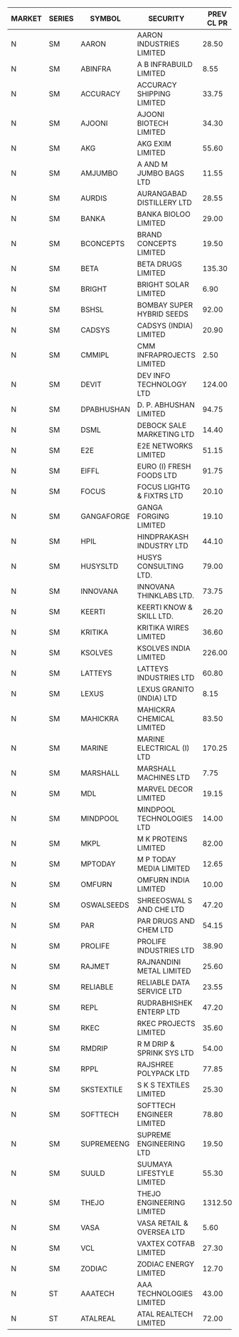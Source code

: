 


| MARKET | SERIES | SYMBOL | SECURITY | PREV CL PR | OPEN PRICE | HIGH PRICE | LOW PRICE | CLOSE PRICE | NET TRDVAL | NET TRDQTY | CORP IND | HI 52 WK | LO 52 WK |
| ----- | ----- | ----- | ----- | ----- | ----- | ----- | ----- | ----- | ----- | ----- | ----- | ----- | ----- |
| N | SM | AARON | AARON INDUSTRIES LIMITED | 28.50 | 29.00 | 29.00 | 29.00 | 29.00 | 182700.00 | 6300 |  | 58.00 | 27.25 |
| N | SM | ABINFRA | A B INFRABUILD LIMITED | 8.55 | 8.15 | 8.15 | 8.15 | 8.15 | 65200.00 | 8000 |  | 18.80 | 8.15 |
| N | SM | ACCURACY | ACCURACY SHIPPING LIMITED | 33.75 | 32.50 | 32.50 | 32.50 | 32.50 | 52000.00 | 1600 |  | 42.60 | 12.35 |
| N | SM | AJOONI | AJOONI BIOTECH LIMITED | 34.30 | 34.20 | 34.40 | 34.05 | 34.20 | 1779000.00 | 52000 |  | 36.50 | 6.35 |
| N | SM | AKG | AKG EXIM LIMITED | 55.60 | 57.10 | 57.10 | 57.10 | 57.10 | 228400.00 | 4000 |  | 60.00 | 30.00 |
| N | SM | AMJUMBO | A AND M JUMBO BAGS LTD | 11.55 | 12.00 | 12.00 | 12.00 | 12.00 | 288000.00 | 24000 |  | 14.70 | 5.85 |
| N | SM | AURDIS | AURANGABAD DISTILLERY LTD | 28.55 | 27.15 | 27.15 | 27.15 | 27.15 | 271500.00 | 10000 |  | 40.80 | 27.15 |
| N | SM | BANKA | BANKA BIOLOO LIMITED | 29.00 | 30.25 | 30.25 | 27.90 | 27.90 | 174450.00 | 6000 |  | 108.95 | 27.90 |
| N | SM | BCONCEPTS | BRAND CONCEPTS LIMITED | 19.50 | 19.00 | 19.00 | 19.00 | 19.00 | 57000.00 | 3000 |  | 35.95 | 13.70 |
| N | SM | BETA | BETA DRUGS LIMITED | 135.30 | 135.00 | 135.00 | 124.00 | 127.50 | 516000.00 | 4000 |  | 140.80 | 37.00 |
| N | SM | BRIGHT | BRIGHT SOLAR LIMITED | 6.90 | 6.25 | 6.50 | 6.25 | 6.35 | 226950.00 | 36000 |  | 19.90 | 4.70 |
| N | SM | BSHSL | BOMBAY SUPER HYBRID SEEDS | 92.00 | 91.00 | 91.00 | 91.00 | 91.00 | 145600.00 | 1600 |  | 134.05 | 77.50 |
| N | SM | CADSYS | CADSYS (INDIA) LIMITED | 20.90 | 20.15 | 20.15 | 20.10 | 20.10 | 120800.00 | 6000 |  | 49.25 | 15.50 |
| N | SM | CMMIPL | CMM INFRAPROJECTS LIMITED | 2.50 | 2.40 | 2.40 | 2.40 | 2.40 | 14400.00 | 6000 |  | 9.25 | 2.40 |
| N | SM | DEVIT | DEV INFO TECHNOLOGY LTD | 124.00 | 127.50 | 127.50 | 127.50 | 127.50 | 191250.00 | 1500 |  | 130.50 | 57.00 |
| N | SM | DPABHUSHAN | D. P. ABHUSHAN LIMITED | 94.75 | 94.00 | 94.25 | 93.70 | 93.70 | 1880200.00 | 20000 |  | 95.85 | 37.50 |
| N | SM | DSML | DEBOCK SALE MARKETING LTD | 14.40 | 14.95 | 14.95 | 14.85 | 14.85 | 178800.00 | 12000 |  | 14.95 | 3.50 |
| N | SM | E2E | E2E NETWORKS LIMITED | 51.15 | 53.70 | 53.70 | 53.70 | 53.70 | 429600.00 | 8000 |  | 53.70 | 13.30 |
| N | SM | EIFFL | EURO (I) FRESH FOODS LTD | 91.75 | 91.00 | 92.50 | 91.00 | 92.50 | 439600.00 | 4800 |  | 131.00 | 71.00 |
| N | SM | FOCUS | FOCUS LIGHTG & FIXTRS LTD | 20.10 | 19.15 | 19.15 | 19.10 | 19.10 | 114750.00 | 6000 |  | 51.00 | 15.50 |
| N | SM | GANGAFORGE | GANGA FORGING LIMITED | 19.10 | 19.70 | 19.70 | 19.60 | 19.65 | 235800.00 | 12000 |  | 19.90 | 8.70 |
| N | SM | HPIL | HINDPRAKASH INDUSTRY LTD | 44.10 | 46.00 | 46.00 | 46.00 | 46.00 | 138000.00 | 3000 |  | 46.00 | 40.20 |
| N | SM | HUSYSLTD | HUSYS CONSULTING LTD. | 79.00 | 79.00 | 79.00 | 79.00 | 79.00 | 158000.00 | 2000 |  | 89.50 | 20.50 |
| N | SM | INNOVANA | INNOVANA THINKLABS LTD. | 73.75 | 77.40 | 77.40 | 77.40 | 77.40 | 77400.00 | 1000 |  | 326.40 | 70.25 |
| N | SM | KEERTI | KEERTI KNOW & SKILL LTD. | 26.20 | 26.50 | 26.50 | 26.00 | 26.00 | 325500.00 | 12400 |  | 81.65 | 23.65 |
| N | SM | KRITIKA | KRITIKA WIRES LIMITED | 36.60 | 36.80 | 36.80 | 36.80 | 36.80 | 294400.00 | 8000 |  | 37.50 | 32.00 |
| N | SM | KSOLVES | KSOLVES INDIA LIMITED | 226.00 | 226.00 | 226.00 | 226.00 | 226.00 | 271200.00 | 1200 |  | 260.00 | 102.05 |
| N | SM | LATTEYS | LATTEYS INDUSTRIES LTD | 60.80 | 57.80 | 58.00 | 57.80 | 58.00 | 231600.00 | 4000 |  | 65.95 | 35.20 |
| N | SM | LEXUS | LEXUS GRANITO (INDIA) LTD | 8.15 | 8.25 | 8.25 | 8.25 | 8.25 | 8250.00 | 1000 |  | 17.35 | 4.55 |
| N | SM | MAHICKRA | MAHICKRA CHEMICAL LIMITED | 83.50 | 80.00 | 80.00 | 80.00 | 80.00 | 120000.00 | 1500 |  | 93.50 | 70.00 |
| N | SM | MARINE | MARINE ELECTRICAL (I) LTD | 170.25 | 170.50 | 174.00 | 166.00 | 166.80 | 5731500.00 | 34000 |  | 174.00 | 78.00 |
| N | SM | MARSHALL | MARSHALL MACHINES LTD | 7.75 | 7.50 | 7.90 | 7.40 | 7.50 | 113250.00 | 15000 |  | 22.00 | 4.85 |
| N | SM | MDL | MARVEL DECOR LIMITED | 19.15 | 20.10 | 20.10 | 20.10 | 20.10 | 40200.00 | 2000 |  | 30.00 | 16.50 |
| N | SM | MINDPOOL | MINDPOOL TECHNOLOGIES LTD | 14.00 | 14.00 | 14.00 | 14.00 | 14.00 | 56000.00 | 4000 |  | 23.00 | 12.00 |
| N | SM | MKPL | M K PROTEINS LIMITED | 82.00 | 79.50 | 79.80 | 79.50 | 79.80 | 955700.00 | 12000 |  | 84.00 | 66.50 |
| N | SM | MPTODAY | M P TODAY MEDIA LIMITED | 12.65 | 12.10 | 12.10 | 12.10 | 12.10 | 24200.00 | 2000 |  | 25.55 | 12.10 |
| N | SM | OMFURN | OMFURN INDIA LIMITED | 10.00 | 10.10 | 10.10 | 10.10 | 10.10 | 242400.00 | 24000 |  | 15.75 | 4.50 |
| N | SM | OSWALSEEDS | SHREEOSWAL S AND CHE LTD | 47.20 | 49.00 | 49.00 | 49.00 | 49.00 | 196000.00 | 4000 |  | 50.00 | 21.80 |
| N | SM | PAR | PAR DRUGS AND CHEM LTD | 54.15 | 53.85 | 53.85 | 53.00 | 53.55 | 321300.00 | 6000 |  | 59.40 | 26.20 |
| N | SM | PROLIFE | PROLIFE INDUSTRIES LTD | 38.90 | 38.00 | 38.00 | 38.00 | 38.00 | 114000.00 | 3000 |  | 39.95 | 25.55 |
| N | SM | RAJMET | RAJNANDINI METAL LIMITED | 25.60 | 25.60 | 25.90 | 25.60 | 25.90 | 823600.00 | 32000 |  | 41.30 | 23.85 |
| N | SM | RELIABLE | RELIABLE DATA SERVICE LTD | 23.55 | 24.70 | 24.70 | 24.70 | 24.70 | 59280.00 | 2400 |  | 36.40 | 19.95 |
| N | SM | REPL | RUDRABHISHEK ENTERP LTD | 47.20 | 49.00 | 49.00 | 49.00 | 49.00 | 588000.00 | 12000 |  | 53.55 | 20.60 |
| N | SM | RKEC | RKEC PROJECTS LIMITED | 35.60 | 35.05 | 35.05 | 35.00 | 35.00 | 70050.00 | 2000 |  | 66.65 | 26.20 |
| N | SM | RMDRIP | R M DRIP & SPRINK SYS LTD | 54.00 | 52.00 | 52.00 | 48.60 | 49.40 | 889400.00 | 18000 |  | 63.00 | 14.65 |
| N | SM | RPPL | RAJSHREE POLYPACK LTD | 77.85 | 74.00 | 74.00 | 74.00 | 74.00 | 74000.00 | 1000 |  | 101.80 | 47.75 |
| N | SM | SKSTEXTILE | S K S TEXTILES LIMITED | 25.30 | 24.05 | 24.10 | 24.05 | 24.10 | 144400.00 | 6000 |  | 48.90 | 22.50 |
| N | SM | SOFTTECH | SOFTTECH ENGINEER LIMITED | 78.80 | 78.50 | 78.50 | 74.90 | 76.00 | 1703040.00 | 22400 |  | 78.80 | 32.45 |
| N | SM | SUPREMEENG | SUPREME ENGINEERING LTD | 19.50 | 18.75 | 18.75 | 18.60 | 18.60 | 149400.00 | 8000 |  | 30.00 | 13.20 |
| N | SM | SUULD | SUUMAYA LIFESTYLE LIMITED | 55.30 | 56.90 | 58.05 | 55.00 | 56.50 | 9384400.00 | 168000 |  | 58.20 | 17.60 |
| N | SM | THEJO | THEJO ENGINEERING LIMITED | 1312.50 | 1350.00 | 1350.00 | 1350.00 | 1350.00 | 270000.00 | 200 |  | 1468.50 | 350.55 |
| N | SM | VASA | VASA RETAIL & OVERSEA LTD | 5.60 | 5.60 | 5.60 | 5.60 | 5.60 | 22400.00 | 4000 |  | 19.00 | 5.60 |
| N | SM | VCL | VAXTEX COTFAB LIMITED | 27.30 | 27.20 | 27.20 | 27.20 | 27.20 | 163200.00 | 6000 |  | 27.35 | 15.20 |
| N | SM | ZODIAC | ZODIAC ENERGY LIMITED | 12.70 | 13.30 | 13.30 | 13.30 | 13.30 | 53200.00 | 4000 |  | 27.50 | 11.25 |
| N | ST | AAATECH | AAA TECHNOLOGIES LIMITED | 43.00 | 44.70 | 45.00 | 42.40 | 43.30 | 11956350.00 | 279000 |  | 45.00 | 42.15 |
| N | ST | ATALREAL | ATAL REALTECH LIMITED | 72.00 | 70.20 | 70.20 | 66.70 | 66.70 | 325760.00 | 4800 |  | 70.20 | 66.70 |



